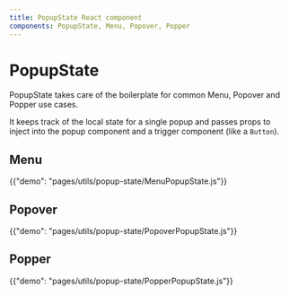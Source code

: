 ```yaml
---
title: PopupState React component
components: PopupState, Menu, Popover, Popper
---
```


# PopupState

<p class="description">PopupState takes care of the boilerplate for common Menu, Popover and Popper use cases.</p>

It keeps track of the local state for a single popup and passes props to inject into the
popup component and a trigger component (like a `Button`).

## Menu

{{"demo": "pages/utils/popup-state/MenuPopupState.js"}}

## Popover

{{"demo": "pages/utils/popup-state/PopoverPopupState.js"}}

## Popper

{{"demo": "pages/utils/popup-state/PopperPopupState.js"}}
